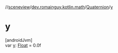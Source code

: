 //[sceneview](../../../index.md)/[dev.romainguy.kotlin.math](../index.md)/[Quaternion](index.md)/[y](y.md)

# y

[androidJvm]\
var [y](y.md): [Float](https://kotlinlang.org/api/latest/jvm/stdlib/kotlin/-float/index.html) = 0.0f
